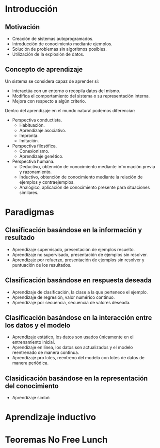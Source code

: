 # Introducción
## Motivación
- Creación de sistemas autoprogramados.
- Introducción de conocimiento mediante ejemplos.
- Solución de problemas sin algoritmos posibles.
- Utilización de la explosión de datos.

## Concepto de aprendizaje
Un sistema se considera capaz de aprender si:
- Interactúa con un entorno o recopila datos del mismo.
- Modifica el comportamiento del sistema o su representación interna.
- Mejora con respecto a algún criterio.

Dentro del aprendizaje en el mundo natural podemos diferenciar:
- Perspectiva conductista.
	- Habituación.
	- Aprendizaje asociativo.
	- Impronta.
	- Imitación.
- Perspectiva filosófica.
	- Conexionismo.
	- Aprendizaje genético.
- Perspectiva humana.
	- Deductivo, obtención de conocimiento mediante información previa y razonamiento.
	- Inductivo, obtención de conocimiento mediante la relación de ejemplos y contraejemplos.
	- Analógico, aplicación de conocimiento presente para situaciones similares.

# Paradigmas
## Clasificación basándose en la información y resultado
- Aprendizaje supervisado, presentación de ejemplos resuelto.
- Aprendizaje no supervisado, presentación de ejemplos sin resolver.
- Aprendizaje por refuerzo, presentación de ejemplos sin resolver y puntuación de los resultados.

## Clasificación basándose en respuesta deseada
- Aprendizaje de clasificación, la clase a la que pertenece el ejemplo.
- Aprendizaje de regresión, valor numérico continuo.
- Aprendizaje por secuencia, secuencia de valores deseada.

## Clasificación basándose en la interacción entre los datos y el modelo
- Aprendizaje estático, los datos son usados únicamente en el entrenamiento inicial.
- Aprendizaje en línea, los datos son actualizados y el modelo reentrenado de manera continua.
- Aprendizaje pro lotes, reentreno del modelo con lotes de datos de manera periódica.

## Clasidicación basándose en la representación del conocimiento
- Aprendizaje simbñ
# Aprendizaje inductivo
# Teoremas No Free Lunch